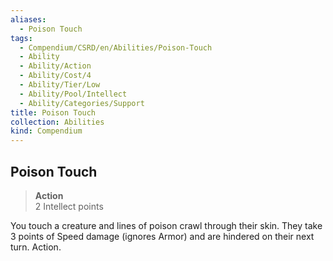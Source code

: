 ```yaml
---
aliases:
  - Poison Touch
tags:
  - Compendium/CSRD/en/Abilities/Poison-Touch
  - Ability
  - Ability/Action
  - Ability/Cost/4
  - Ability/Tier/Low
  - Ability/Pool/Intellect
  - Ability/Categories/Support
title: Poison Touch
collection: Abilities
kind: Compendium
---
```

## Poison Touch  
>**Action**  
>2 Intellect points
  
You touch a creature and lines of poison crawl through their skin. They take 3 points of Speed damage (ignores Armor) and are hindered on their next turn. Action.
